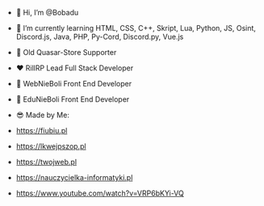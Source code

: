 - 👋 Hi, I’m @Bobadu
- 🌱 I’m currently learning HTML, CSS, C++, Skript, Lua, Python, JS, Osint, Discord.js, Java, PHP, Py-Cord, Discord.py, Vue.js

- 💙 Old Quasar-Store Supporter
- ❤️ RillRP Lead Full Stack Developer
- 🦆 WebNieBoli Front End Developer
- 🎨 EduNieBoli Front End Developer
- 😎 Made by Me:
- https://fiubiu.pl
- https://lkwejpszop.pl
- https://twojweb.pl
- https://nauczycielka-informatyki.pl
- https://www.youtube.com/watch?v=VRP6bKYi-VQ
